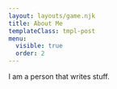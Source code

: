 ```yaml
---
layout: layouts/game.njk
title: About Me
templateClass: tmpl-post
menu:
  visible: true
  order: 2
---
```


I am a person that writes stuff.
